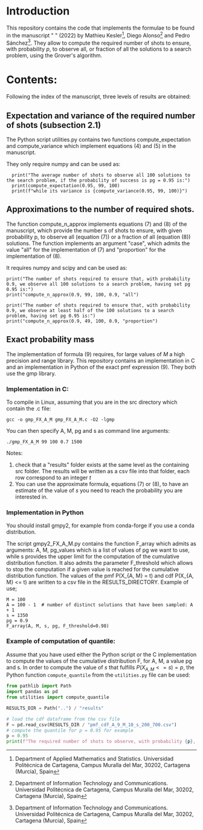 # Introduction
This repository contains the code  that implements the formulae to be found in the manuscript " " (2022) by Mathieu Kesler[^1], Diego Alonso[^2] and Pedro Sánchez[^2].  They allow to compute the required number of shots to ensure, with probability $p$, to observe all, or fraction of all the solutions to a search problem, using the Grover's algorithm.

# Contents:
Following the index of the manuscript, three levels of results are obtained:

##   Expectation and variance of the required number of shots (subsection 2.1) 


  The Python script utilities.py contains two functions compute_expectation and compute_variance which implement equations (4) and (5) in the manuscript.
  
  They only require numpy and can be used as: 
  
```
  print("The average number of shots to observe all 100 solutions to the search problem, if the probability of success is pg = 0.95 is:")
  print(compute_expectation(0.95, 99, 100)
  print(f"while its variance is {compute_variance(0.95, 99, 100)}")
```

## Approximations to the number of required shots. 
  The function compute_n_approx implements equations (7) and (8) of the manuscript, which provide the number s of shots to ensure,  with  given probability p, to observe all (equation (7)) or a fraction of all (equation (8)) solutions. The function implements an argument "case", which admits the value "all" for the implementation of (7) and "proportion" for the implementation of (8). 

It requires numpy and scipy and can be used as:

```
print("The number of shots required to ensure that, with probability 0.9, we observe all 100 solutions to a search problem, having set pg 0.95 is:")
print("compute_n_approx(0.9, 99, 100, 0.9, "all")
```

```
print("The number of shots required to ensure that, with probability 0.9, we observe at least half of the 100 solutions to a search problem, having set pg 0.95 is:")
print("compute_n_approx(0.9, 49, 100, 0.9, "proportion")
```

##  Exact probability mass
The implementation of formula (9) requires, for large values of $M$ a high precision and range library. This repository contains an implementation in C and an implementation in Python of the exact pmf expression (9). They both use the gmp library. 

### Implementation in C:
To compile in Linux, assuming that you are in the src directory which contain the .c file:

```
gcc -o gmp_FX_A_M gmp_FX_A_M.c -O2 -lgmp 
```

You can then specify A, M, pg and s as command line arguments:
```
./gmp_FX_A_M 99 100 0.7 1500
```

Notes:
1. check that a "results" folder exists at the same level as the containing src folder. The results will be written as a csv file into that folder, each row correspond to an integer $t$
1. You can use the approximate formula, equations (7) or (8), to have an estimate of the value of $s$ you need to reach the probability you are interested in.

### Implementation in Python

You should install gmpy2, for example from conda-forge if you use a conda distribution.

The script gmpy2_FX_A_M.py contains the function F_array which admits as arguments: A, M, pg_values which is a list of values of pg we want to use, while s provides the upper limit for the computation of the cumulative distribution function. It also admits the parameter F_threshold which allows to stop the computation if a given value is reached for the cumulative distribution function. 
The values of the pmf P(X_{A, M} = t) and cdf P(X_{A, M} <= t) are written to
a csv file in the RESULTS_DIRECTORY.
Example of use; 
  
```
M = 100
A = 100 - 1  # number of distinct solutions that have been sampled: A + 1
s = 1350
pg = 0.9
F_array(A, M, s, pg, F_threshold=0.98)
```

### Example of computation of quantile: 
Assume that you have used either the Python script or the C implementation to compute the values of the cumulative distribution F, for A, M, a value pg and s. In order to compute the value of $s$ that fulfills $P(X_{A, M} <= s) = p$, the Python function `compute_quantile` from the `utilities.py` file can be used:

``` python
from pathlib import Path
import pandas as pd 
from utilities import compute_quantile

RESULTS_DIR = Path("..") / "results"

# load the cdf dataframe from the csv file
F = pd.read_csv(RESULTS_DIR / "pmf_cdf_A_9_M_10_s_200_700.csv")
# compute the quantile for p = 0.95 for example
p = 0.95
print(f"The required number of shots to observe, with probability {p}, all solutions is {compute_quantile(p, F)}.")
```



[^1]: Department of Applied Mathematics and Statistics. Universidad Politécnica de Cartagena, Campus Muralla del Mar, 30202, Cartagena (Murcia), Spain
[^2]: Department of Information Technology and Communications. Universidad Politécnica de Cartagena, Campus Muralla del Mar, 30202, Cartagena (Murcia), Spain

